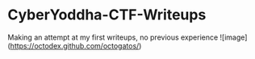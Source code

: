# CyberYoddha-CTF-Writeups
Making an attempt at my first writeups, no previous experience
![image] (https://octodex.github.com/octogatos/)

